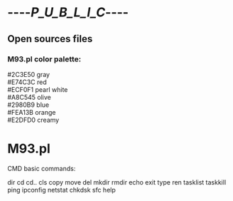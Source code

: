 # ----_P_U_B_L_I_C_----
 Open sources files
-----------------------------------------------

### M93.pl color palette:  
  
#2C3E50 gray  
#E74C3C red  
#ECF0F1 pearl white  
#A8C545 olive  
#2980B9 blue  
#FEA13B orange  
#E2DFD0 creamy  
      
M93.pl
=================================


CMD basic commands:

dir
cd
cd..
cls
copy
move
del
mkdir
rmdir
echo
exit
type
ren
tasklist
taskkill
ping
ipconfig
netstat
chkdsk
sfc
help